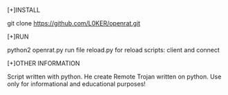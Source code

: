 [+]INSTALL

git clone https://github.com/L0KER/openrat.git

[+]RUN

python2 openrat.py
run file reload.py for reload scripts: client and connect

[+]OTHER INFORMATION

Script written with python. He create Remote Trojan written on python. Use only for informational and educational purposes!
